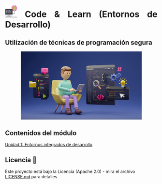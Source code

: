 <div align="justify">

# <img src=../../images/computer.png width="40"> Code & Learn (Entornos de Desarrollo)

## Utilización de técnicas de programación segura

<div align="center">

<img src=images/ide-software.png width="400">
</div>

## Contenidos del módulo

[Unidad 1: Entornos integrados de desarrollo](ENTORNOS.md)
<!--

[Unidad 2: Elementos de desarrollo del software](ELEMENTOS/README.md)
[Unidad 5: Documentación y optimización](DOCUMENTACION.md)

-->

</div>

## Licencia 📄

Este proyecto está bajo la Licencia (Apache 2.0) - mira el archivo [LICENSE.md](../../../LICENSE) para detalles

</div>